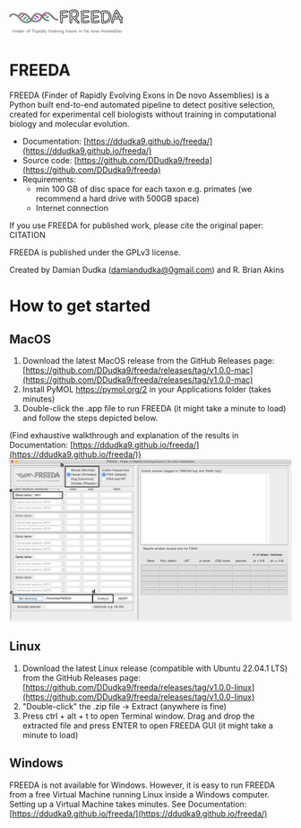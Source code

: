 # ![](freeda_logo.png)

FREEDA
======
FREEDA (Finder of Rapidly Evolving Exons in De novo Assemblies) is a Python built end-to-end 
automated pipeline to detect positive selection, created for experimental cell biologists 
without training in computational biology and molecular evolution. 

- Documentation: [https://ddudka9.github.io/freeda/](https://ddudka9.github.io/freeda/)
- Source code: [https://github.com/DDudka9/freeda](https://github.com/DDudka9/freeda)
- Requirements:
	- min 100 GB of disc space for each taxon e.g. primates (we recommend a hard drive with 500GB space)
	- Internet connection

If you use FREEDA for published work, please cite the original paper: CITATION

FREEDA is published under the GPLv3 license.

Created by Damian Dudka (damiandudka@0gmail.com) and R. Brian Akins

How to get started
==================

MacOS
-----

1. Download the latest MacOS release from the GitHub Releases page: 
	[https://github.com/DDudka9/freeda/releases/tag/v1.0.0-mac](https://github.com/DDudka9/freeda/releases/tag/v1.0.0-mac)
2. Install PyMOL https://pymol.org/2 in your Applications folder (takes minutes)
3. Double-click the .app file to run FREEDA (it might take a minute to load) and follow the steps depicted below.

(Find exhaustive walkthrough and explanation of the results in Documentation: [https://ddudka9.github.io/freeda/](https://ddudka9.github.io/freeda/))
![](GUI_example.png)

Linux
-----

1. Download the latest Linux release (compatible with Ubuntu 22.04.1 LTS) from the GitHub Releases page: 
	[https://github.com/DDudka9/freeda/releases/tag/v1.0.0-linux](https://github.com/DDudka9/freeda/releases/tag/v1.0.0-linux)
2. "Double-click" the .zip file -> Extract (anywhere is fine)
3. Press ctrl + alt + t to open Terminal window. Drag and drop the extracted file and press ENTER to open FREEDA GUI (it might take a minute to load)

Windows
-------

FREEDA is not available for Windows. However, it is easy to run FREEDA from a free Virtual Machine running Linux inside a Windows computer. 
Setting up a Virtual Machine takes minutes. See Documentation: [https://ddudka9.github.io/freeda/](https://ddudka9.github.io/freeda/)
